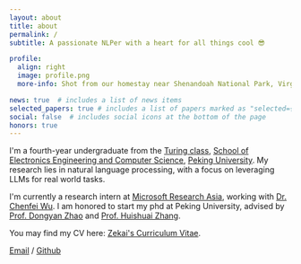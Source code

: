 ```yaml
---
layout: about
title: about
permalink: /
subtitle: A passionate NLPer with a heart for all things cool 😎

profile:
  align: right
  image: profile.png
  more-info: Shot from our homestay near Shenandoah National Park, Virginia, while waiting to witness the Perseid meteor shower.

news: true  # includes a list of news items
selected_papers: true # includes a list of papers marked as "selected={true}"
social: false  # includes social icons at the bottom of the page
honors: true
---
```

I'm a fourth-year undergraduate from the [Turing class](https://cfcs.pku.edu.cn/english/research/turing_program/introduction1/index.htm), [School of Electronics Engineering and Computer Science](https://eecs.pku.edu.cn/), [Peking University](https://www.pku.edu.cn/). My research lies in natural language processing, with a focus on leveraging LLMs for real world tasks.

<!-- My research interest is to XXX. -->

I'm currently a research intern at [Microsoft Research Asia](https://www.microsoft.com/en-us/research/lab/microsoft-research-asia/), working with [Dr. Chenfei Wu](https://chenfei-wu.github.io/). I am honored to start my phd at Peking University, advised by [Prof. Dongyan Zhao](https://www.icst.pku.edu.cn/zhaodongyan/ywjj/) and [Prof. Huishuai Zhang](https://huishuai-git.github.io/).

You may find my CV here: [Zekai's Curriculum Vitae](../assets/pdf/CV-ZekaiZhang.pdf).

[Email](mailto:2000013064@stu.pku.edu.cn) / [Github](https://github.com/ZekaiGalaxy) 
